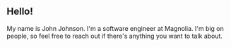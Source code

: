 ## Hello!

My name is John Johnson. I'm a software engineer at Magnolia. I'm big on people, so feel free to reach out if there's anything you want to talk about.

